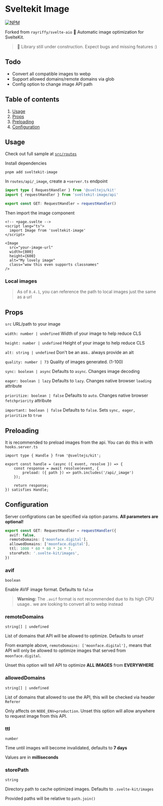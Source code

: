 # Sveltekit Image

[![NPM](https://img.shields.io/npm/v/sveltekit-image)](https://www.npmjs.com/package/sveltekit-image)

Forked from `rayriffy/svelte-aio` 🤍 Automatic image optimization for SvelteKit.

> 🚧 Library still under construction. Expect bugs and missing features :)

## Todo
- Convert all compatible images to webp
- Support allowed domains/remote domains via glob
- Config option to change image API path

## Table of contents

1. [Usage](#usage)
2. [Props](#props)
3. [Preloading](#preloading)
4. [Configuration](#configuration)

## Usage

Check out full sample at [`src/routes`](./src/routes)

Install dependencies

```
pnpm add sveltekit-image
```

In `routes/api/_image`, create a `+server.ts` endpoint

```ts
import type { RequestHandler } from '@sveltejs/kit'
import { requestHandler } from 'sveltekit-image/api'

export const GET: RequestHandler = requestHandler()
```

Then import the image component

```svelte
<!-- +page.svelte -->
<script lang="ts">
  import Image from 'sveltekit-image'
</script>

<Image
  src="your-image-url"
  width={800}
  height={600}
  alt="My lovely image"
  class="wow this even supports classnames"
/>
```

### Local images
> As of `0.4.1`, you can reference the path to local images just the same as a url

## Props

`src`
URL/path to your image

`width: number | undefined`
Width of your image to help reduce CLS

`height: number | undefined`
Height of your image to help reduce CLS

`alt: string | undefined`
Don't be an ass.. always provide an alt

`quality: number | 73`
Quality of images generated. (1-100)

`sync: boolean | async`
Defaults to `async`. Changes image decoding

`eager: boolean | lazy`
Defaults to `lazy`. Changes native browser `loading` attribute

`prioritize: boolean | false`
Defaults to `auto`. Changes native browser `fetchpriority` attribute

`important: boolean | false`
Defaults to `false`. Sets `sync, eager, prioritize` to `true`

## Preloading
It is recommended to preload images from the api. You can do this in with `hooks.server.ts`
```
import type { Handle } from '@sveltejs/kit';

export const handle = (async ({ event, resolve }) => {
	const response = await resolve(event, {
		preload: ({ path }) => path.includes('/api/_image')
	});

	return response;
}) satisfies Handle;
```

## Configuration

Server configrations can be specified via option params. **All parameters are optional!**

```ts
export const GET: RequestHandler = requestHandler({
  avif: false,
  remoteDomains: ['moonface.digital'],
  allowedDomains: ['moonface.digital'],
  ttl: 1000 * 60 * 60 * 24 * 7,
  storePath: '.svelte-kit/images',
})
```

### avif

`boolean`

Enable AVIF image format. Defaults to `false`

> **Warning:** The `.avif` format is not recommended due to its high CPU usage.. we are looking to convert all to webp instead

### remoteDomains

`string[] | undefined`

List of domains that API will be allowed to optimize. Defaults to _unset_

From example above, `remoteDomains: ['moonface.digital'],` means that API will only be allowed to optimize images that served from `moonface.digital`.

Unset this option will tell API to optimize **ALL IMAGES** from **EVERYWHERE**

### allowedDomains

`string[] | undefined`

List of domains that allowed to use the API, this will be checked via header `Referer`

Only affects on `NODE_ENV=production`. Unset this option will allow anywhere to request image from this API.

### ttl

`number`

Time until images will become invalidated, defaults to **7 days**

Values are in **milliseconds**

### storePath

`string`

Directory path to cache optimized images. Defaults to `.svelte-kit/images`

Provided paths will be relative to `path.join()`
